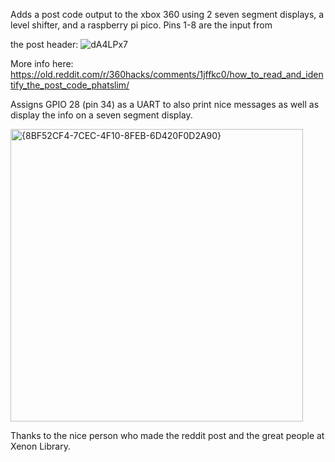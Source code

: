 Adds a post code output to the xbox 360 using 2 seven segment displays, a level shifter, and a raspberry pi pico. Pins 1-8 are the input from 

the post header:
![dA4LPx7](https://github.com/user-attachments/assets/e4fc24af-7c1d-4b3d-a04f-fc14af704df9)



More info here: https://old.reddit.com/r/360hacks/comments/1jffkc0/how_to_read_and_identify_the_post_code_phatslim/

Assigns GPIO 28 (pin 34) as a UART to also print nice messages as well as display the info on a seven segment display. 


<img width="468" alt="{8BF52CF4-7CEC-4F10-8FEB-6D420F0D2A90}" src="https://github.com/user-attachments/assets/982f821d-9967-4800-a7b3-5ee8c9a57489" />


Thanks to the nice person who made the reddit post and the great people at Xenon Library.
